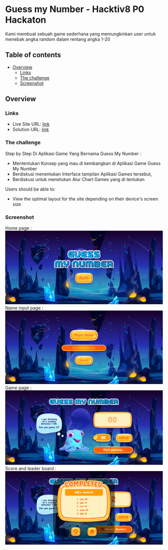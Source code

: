 # Guess my Number - Hacktiv8 P0 Hackaton 

Kami membuat sebuah game sederhana yang memungkinkan user untuk menebak angka random dalam rentang angka 1-20

## Table of contents

- [Overview](#overview)
  - [Links](#links)
  - [The challenge](#the-challenge)
  - [Screenshot](#screenshot)

## Overview

### Links

- Live Site URL: [link](https://rocky3235.github.io/Guess-My-Number//)
- Solution URL: [link](https://github.com/Rocky3235/Guess-My-Number)

### The challenge
Step by Step Di Aplikasi Game Yang Bernama Guess My Number :
- Mententukan Konsep yang mau di kembangkan di Aplikasi Game Guess My Number
- Berdiskusi menentukan Interface tampilan Aplikasi Games tersebut,
- Berdiskusi untuk menetukan Alur Chart Games yang di tentukan

Users should be able to:

- View the optimal layout for the site depending on their device's screen size

### Screenshot
Home page :
![](assets/1-home.PNG)
Name input page :
![](assets/2-input-player-name.PNG)
Game page :
![](assets/3-game.PNG)
Score and leader board :
![](assets/4-pop-up.PNG)
